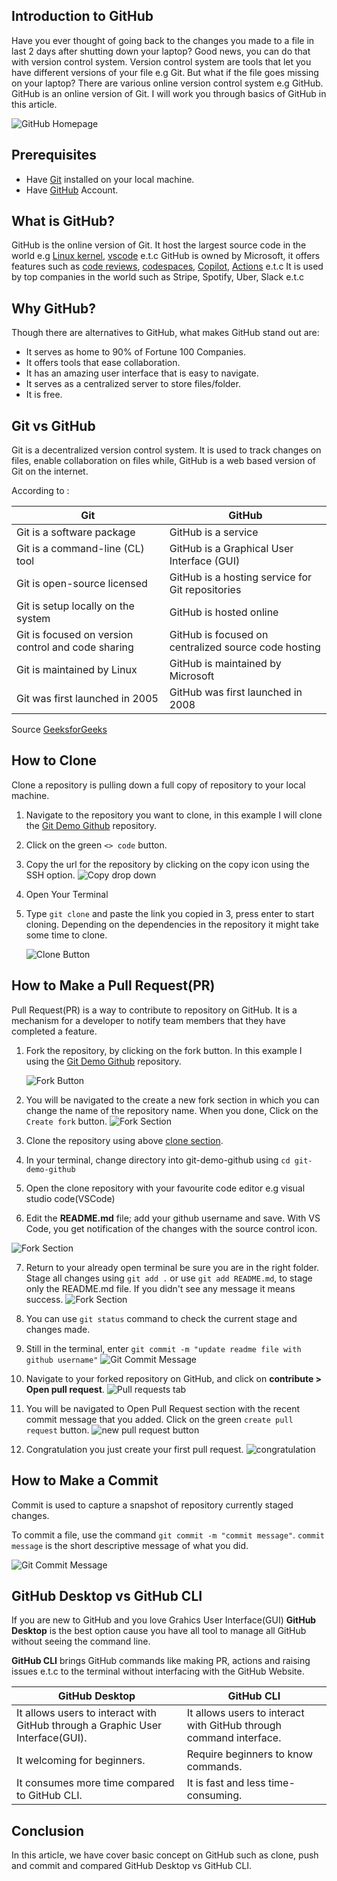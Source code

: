 ## Introduction to GitHub

Have you ever thought of going back to the changes you made to a file in last 2 days after shutting down your laptop? Good news, you can do that with version control system. Version control system are tools that let you have different versions of your file e.g Git.
But what if the file goes missing on your laptop? There are various online version control system e.g GitHub.
GitHub is an online version of Git. I will work you through basics of GitHub in this article.

![GitHub Homepage](./images/gh-home.png)

## Prerequisites

- Have [Git](https://github.com/git-guides/install-git) installed on your local machine.
- Have [GitHub](https://github.com/) Account.

## What is GitHub?

GitHub is the online version of Git. It host the largest source code in the world e.g [Linux kernel](https://GitHub.com/torvalds/linux), [vscode](https://github.com/microsoft/vscode) e.t.c
GitHub is owned by Microsoft, it offers features such as [code reviews](https://github.com/features/code-review), [codespaces](https://github.com/features/codespaces), [Copilot](https://github.com/features/copilot), [Actions](https://github.com/features/actions) e.t.c
It is used by top companies in the world such as Stripe, Spotify, Uber, Slack e.t.c

## Why GitHub?

Though there are alternatives to GitHub, what makes GitHub stand out are:

- It serves as home to 90% of Fortune 100 Companies.
- It offers tools that ease collaboration.
- It has an amazing user interface that is easy to navigate.
- It serves as a centralized server to store files/folder.
- It is free.

## Git vs GitHub

Git is a decentralized version control system. It is used to track changes on files, enable collaboration on files while, GitHub is a web based version of Git on the internet.

According to :

| Git                                                | GitHub                                               |
| -------------------------------------------------- | ---------------------------------------------------- |
| Git is a software package                          | GitHub is a service                                  |
| Git is a command-line (CL) tool                    | GitHub is a Graphical User Interface (GUI)           |
| Git is open-source licensed                        | GitHub is a hosting service for Git repositories     |
| Git is setup locally on the system                 | GitHub is hosted online                              |
| Git is focused on version control and code sharing | GitHub is focused on centralized source code hosting |
| Git is maintained by Linux                         | GitHub is maintained by Microsoft                    |
| Git was first launched in 2005                     | GitHub was first launched in 2008                    |

Source [GeeksforGeeks](https://www.geeksforgeeks.org/difference-between-git-and-github/?ref=leftbar-rightbar)

## How to Clone

Clone a repository is pulling down a full copy of repository to your local machine.

1. Navigate to the repository you want to clone, in this example I will clone the [Git Demo Github](https://github.com/kingzamzon/git-demo-github) repository.
2. Click on the green `<> code` button.
3. Copy the url for the repository by clicking on the copy icon using the SSH option.
   ![Copy drop down](./images/img2b.png)
4. Open Your Terminal
5. Type `git clone` and paste the link you copied in 3, press enter to start cloning. Depending on the dependencies in the repository it might take some time to clone.

   ![Clone Button](./images/img2c.png)

## How to Make a Pull Request(PR)

Pull Request(PR) is a way to contribute to repository on GitHub. It is a mechanism for a developer to notify team members that they have completed a feature.

1. Fork the repository, by clicking on the fork button. In this example I using the [Git Demo Github](https://github.com/kingzamzon/git-demo-github) repository.

   ![Fork Button](./images/img3.png)

2. You will be navigated to the create a new fork section in which you can change the name of the repository name. When you done, Click on the `Create fork` button.
   ![Fork Section](./images/img4a.png)

3. Clone the repository using above [clone section](#how-to-clone).

4. In your terminal, change directory into git-demo-github using `cd git-demo-github`

5. Open the clone repository with your favourite code editor e.g visual studio code(VSCode)

6. Edit the **README.md** file; add your github username and save. With VS Code, you get notification of the changes with the source control icon.

![Fork Section](./images/img4b.png)

7. Return to your already open terminal be sure you are in the right folder. Stage all changes using `git add .` or use `git add README.md`, to stage only the README.md file. If you didn't see any message it means success.
   ![Fork Section](./images/img4c.png)

8. You can use `git status` command to check the current stage and changes made.

9. Still in the terminal, enter `git commit -m "update readme file with github username"`
   ![Git Commit Message](./images/img4d.png)

10. Navigate to your forked repository on GitHub, and click on **contribute > Open pull request**.
    ![Pull requests tab](./images/img4e.png)
11. You will be navigated to Open Pull Request section with the recent commit message that you added. Click on the green `create pull request` button.
    ![new pull request button ](./images/img4fa.png)
12. Congratulation you just create your first pull request.
    ![congratulation ](./images/img4fb.png)

## How to Make a Commit

Commit is used to capture a snapshot of repository currently staged changes.

To commit a file, use the command `git commit -m "commit message"`.
`commit message` is the short descriptive message of what you did.

![Git Commit Message](./images/img4d.png)

## GitHub Desktop vs GitHub CLI

If you are new to GitHub and you love Grahics User Interface(GUI) **GitHub Desktop** is the best option cause you have all tool to manage all GitHub without seeing the command line.

**GitHub CLI** brings GitHub commands like making PR, actions and raising issues e.t.c to the terminal without interfacing with the GitHub Website.

| GitHub Desktop                                                                 | GitHub CLI                                                         |
| ------------------------------------------------------------------------------ | ------------------------------------------------------------------ |
| It allows users to interact with GitHub through a Graphic User Interface(GUI). | It allows users to interact with GitHub through command interface. |
| It welcoming for beginners.                                                    | Require beginners to know commands.                                |
| It consumes more time compared to GitHub CLI.                                  | It is fast and less time-consuming.                                |

## Conclusion

In this article, we have cover basic concept on GitHub such as clone, push and commit and compared GitHub Desktop vs GitHub CLI.
